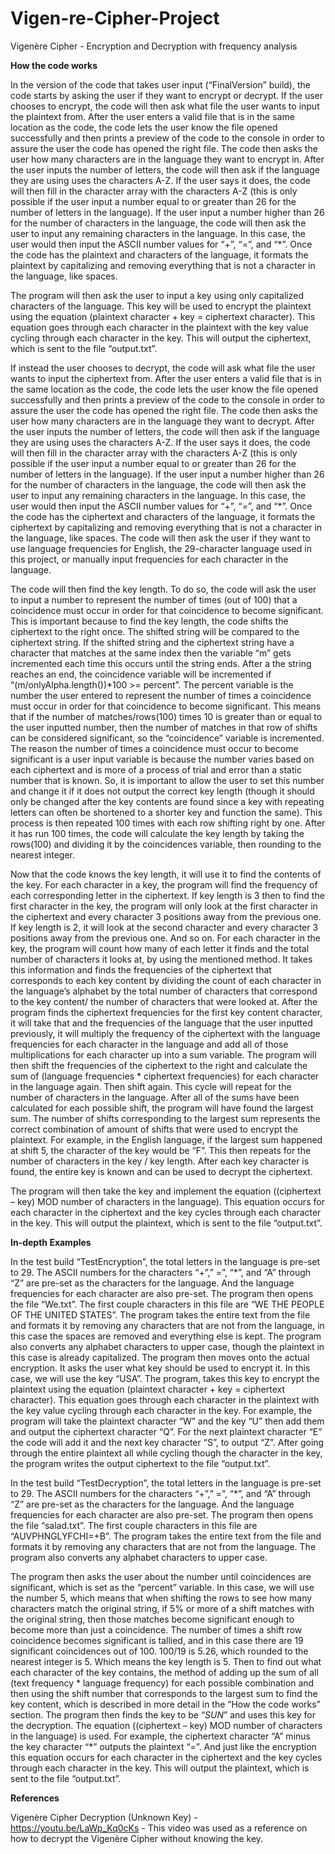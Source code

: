 # Vigen-re-Cipher-Project
Vigenère Cipher - Encryption and Decryption with frequency analysis


<b>How the code works</b> 	

In the version of the code that takes user input (“FinalVersion” build), the code starts by asking the user if they want to encrypt or decrypt. If the user chooses to encrypt, the code will then ask what file the user wants to input the plaintext from. After the user enters a valid file that is in the same location as the code, the code lets the user know the file opened successfully and then prints a preview of the code to the console in order to assure the user the code has opened the right file. The code then asks the user how many characters are in the language they want to encrypt in. After the user inputs the number of letters, the code will then ask if the language they are using uses the characters A-Z. If the user says it does, the code will then fill in the character array with the characters A-Z (this is only possible if the user input a number equal to or greater than 26 for the number of letters in the language). If the user input a number higher than 26 for the number of characters in the language, the code will then ask the user to input any remaining characters in the language. In this case, the user would then input the ASCII number values for “+”, “=”, and “*”.  Once the code has the plaintext and characters of the language, it formats the plaintext by capitalizing and removing everything that is not a character in the language, like spaces.

The program will then ask the user to input a key using only capitalized characters of the language. This key will be used to encrypt the plaintext using the equation (plaintext character + key = ciphertext character). This equation goes through each character in the plaintext with the key value cycling through each character in the key. This will output the ciphertext, which is sent to the file “output.txt”.

If instead the user chooses to decrypt, the code will ask what file the user wants to input the ciphertext from. After the user enters a valid file that is in the same location as the code, the code lets the user know the file opened successfully and then prints a preview of the code to the console in order to assure the user the code has opened the right file. The code then asks the user how many characters are in the language they want to decrypt. After the user inputs the number of letters, the code will then ask if the language they are using uses the characters A-Z. If the user says it does, the code will then fill in the character array with the characters A-Z (this is only possible if the user input a number equal to or greater than 26 for the number of letters in the language). If the user input a number higher than 26 for the number of characters in the language, the code will then ask the user to input any remaining characters in the language. In this case, the user would then input the ASCII number values for “+”, “=”, and “*”. Once the code has the ciphertext and characters of the language, it formats the ciphertext by capitalizing and removing everything that is not a character in the language, like spaces.  The code will then ask the user if they want to use language frequencies for English, the 29-character language used in this project, or manually input frequencies for each character in the language. 

The code will then find the key length. To do so, the code will ask the user to input a number to represent the number of times (out of 100) that a coincidence must occur in order for that coincidence to become significant. This is important because to find the key length, the code shifts the ciphertext to the right once. The shifted string will be compared to the ciphertext string. If the shifted string and the ciphertext string have a character that matches at the same index then the variable “m” gets incremented each time this occurs until the string ends. After a the string reaches an end, the coincidence variable will be incremented if “(m/onlyAlpha.length())*100 >= percent”. The percent variable is the number the user entered to represent the number of times a coincidence must occur in order for that coincidence to become significant. This means that if the number of matches/rows(100) times 10 is greater than or equal to the user inputted number, then the number of matches in that row of shifts can be considered significant, so the “coincidence” variable is incremented. The reason the number of times a coincidence must occur to become significant is a user input variable is because the number varies based on each ciphertext and is more of a process of trial and error than a static number that is known. So, it is important to allow the user to set this number and change it if it does not output the correct key length (though it should only be changed after the key contents are found since a key with repeating letters can often be shortened to a shorter key and function the same). This process is then repeated 100 times with each row shifting right by one. After it has run 100 times, the code will calculate the key length by taking the rows(100) and dividing it by the coincidences variable, then rounding to the nearest integer. 

Now that the code knows the key length, it will use it to find the contents of the key. For each character in a key, the program will find the frequency of each corresponding letter in the ciphertext. If key length is 3 then to find the first character in the key, the program will only look at the first character in the ciphertext and every character 3 positions away from the previous one. If key length is 2, it will look at the second character and every character 3 positions away from the previous one. And so on. For each character in the key, the program will count how many of each letter it finds and the total number of characters it looks at, by using the mentioned method. It takes this information and finds the frequencies of the ciphertext that corresponds to each key content by dividing the count of each character in the language’s alphabet by the total number of characters that correspond to the key content/ the number of characters that were looked at. After the program finds the ciphertext frequencies for the first key content character, it will take that and the frequencies of the language that the user inputted previously, it will multiply the frequency of the ciphertext with the language frequencies for each character in the language and add all of those multiplications for each character up into a sum variable. The program will then shift the frequencies of the ciphertext to the right and calculate the sum of (language frequencies * ciphertext frequencies) for each character in the language again. Then shift again. This cycle will repeat for the number of characters in the language. After all of the sums have been calculated for each possible shift, the program will have found the largest sum. The number of shifts corresponding to the largest sum represents the correct combination of amount of shifts that were used to encrypt the plaintext. For example, in the English language, if the largest sum happened at shift 5, the character of the key would be “F”. This then repeats for the number of characters in the key / key length. After each key character is found, the entire key is known and can be used to decrypt the ciphertext.

The program will then take the key and implement the equation ((ciphertext – key) MOD number of characters in the language). This equation occurs for each character in the ciphertext and the key cycles through each character in the key. This will output the plaintext, which is sent to the file “output.txt”. 



<b>In-depth Examples</b>

In the test build “TestEncryption”, the total letters in the language is pre-set to 29. The ASCII numbers for the characters “+”,” =”, “*”, and “A” through “Z” are pre-set as the characters for the language. And the language frequencies for each character are also pre-set. The program then opens the file “We.txt”. The first couple characters in this file are “WE THE PEOPLE OF THE UNITED STATES”. The program takes the entire text from the file and formats it by removing any characters that are not from the language, in this case the spaces are removed and everything else is kept. The program also converts any alphabet characters to upper case, though the plaintext in this case is already capitalized. 
The program then moves onto the actual encryption. It asks the user what key should be used to encrypt it. In this case, we will use the key “USA”. The program, takes this key to encrypt the plaintext using the equation (plaintext character + key = ciphertext character). This equation goes through each character in the plaintext with the key value cycling through each character in the key. For example, the program will take the plaintext character “W” and the key “U” then add them and output the ciphertext character “Q”. For the next plaintext character “E” the code will add it and the next key character “S”, to output “Z”. After going through the entire plaintext all while cycling though the character in the key, the program writes the output ciphertext to the file “output.txt”.

In the test build “TestDecryption”, the total letters in the language is pre-set to 29. The ASCII numbers for the characters “+”,” =”, “*”, and “A” through “Z” are pre-set as the characters for the language. And the language frequencies for each character are also pre-set. The program then opens the file “salad.txt”. The first couple characters in this file are “AUVPHNGLYFCHI=+B”. The program takes the entire text from the file and formats it by removing any characters that are not from the language. The program also converts any alphabet characters to upper case. 

The program then asks the user about the number until coincidences are significant, which is set as the “percent” variable. In this case, we will use the number 5, which means that when shifting the rows to see how many characters match the original string, if 5% or more of a shift matches with the original string, then those matches become significant enough to become more than just a coincidence. The number of times a shift row coincidence becomes significant is tallied, and in this case there are 19 significant coincidences out of 100. 100/19 is 5.26, which rounded to the nearest integer is 5. Which means the key length is 5. Then to find out what each character of the key contains, the method of adding up the sum of all (text frequency * language frequency) for each possible combination and then using the shift number that corresponds to the largest sum to find the key content, which is described in more detail in the “How the code works” section. The program then finds the key to be “*SUN*” and uses this key for the decryption. The equation ((ciphertext – key) MOD number of characters in the language) is used. For example, the ciphertext character “A” minus the key character “*” outputs the plaintext “=”.  And just like the encryption this equation occurs for each character in the ciphertext and the key cycles through each character in the key. This will output the plaintext, which is sent to the file “output.txt”. 



<b>References</b>

Vigenère Cipher Decryption (Unknown Key) - https://youtu.be/LaWp_Kq0cKs - This video was used as a reference on how to decrypt the Vigenère Cipher without knowing the key. 

